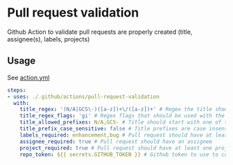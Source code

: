 # Pull request validation
Github Action to validate pull requests are properly created (title, assignee(s), labels, projects)

## Usage
See [action.yml](action.yml)

```yaml
steps:
- uses: ./.github/actions/pull-request-validation
  with:
    title_regex: '(N/A|GCS\-)([a-z])+\/([a-z])+' # Regex the title should match.
    title_regex_flags: 'gi' # Regex flags that should be used with the title regex matching.
    title_allowed_prefixes: N/A,GCS- # Title should start with one of the given prefixes (comma delimited)
    title_prefix_case_sensitive: false # Title prefixes are case insensitive
    labels_required: enhancement,bug # Pull request should have at least one of the given labels (comma delimited)
    assignee_required: true # Pull request should have an assignee
    project_required: true # Pull request should have at least one project
    repo_token: ${{ secrets.GITHUB_TOKEN }} # Github token to use to comment on pull requests
```
